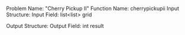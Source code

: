 Problem Name: "Cherry Pickup II"
Function Name: cherrypickupii
Input Structure:
Input Field: list<list<int>> grid

Output Structure:
Output Field: int result